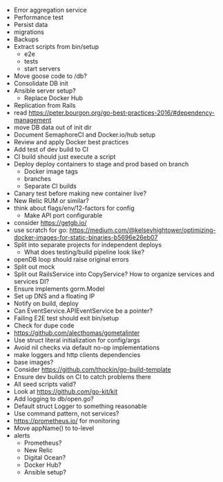* Error aggregation service
* Performance test
* Persist data
* migrations
* Backups
* Extract scripts from bin/setup
  * e2e
  * tests
  * start servers
* Move goose code to /db?
* Consolidate DB init
* Ansible server setup?
  * Replace Docker Hub
* Replication from Rails
* read https://peter.bourgon.org/go-best-practices-2016/#dependency-management
* move DB data out of init dir
* Document SemaphoreCI and Docker.io/hub setup
* Review and apply Docker best practices
* Add test of dev build to CI
* CI build should just execute a script
* Deploy deploy containers to stage and prod based on branch
  * Docker image tags
  * branches
  * Separate CI builds
* Canary test before making new container live?
* New Relic RUM or similar?
* think about flags/env/12-factors for config
  * Make API port configurable
* consider https://getgb.io/
* use scratch for go: https://medium.com/@kelseyhightower/optimizing-docker-images-for-static-binaries-b5696e26eb07
* Split into separate projects for independent deploys
  * What does testing/build pipeline look like?
* openDB loop should raise original errors
* Split out mock
* Split out RailsService into CopyService? How to organize services and services DI?
* Ensure implements gorm.Model
* Set up DNS and a floating IP
* Notify on build, deploy
* Can EventService.APIEventService be a pointer?
* Failing E2E test should exit bin/setup
* Check for dupe code
* https://github.com/alecthomas/gometalinter
* Use struct literal initialization for config/args
* Avoid nil checks via default no-op implementations
* make loggers and http clients dependencies
* base images?
* Consider https://github.com/thockin/go-build-template
* Ensure dev builds on CI to catch problems there
* All seed scripts valid?
* Look at https://github.com/go-kit/kit
* Add logging to db/open.go?
* Default struct Logger to something reasonable
* Use command pattern, not services?
* https://prometheus.io/ for monitoring
* Move appName() to to-level
* alerts
  * Prometheus?
  * New Relic
  * Digital Ocean?
  * Docker Hub?
  * Ansible setup?
